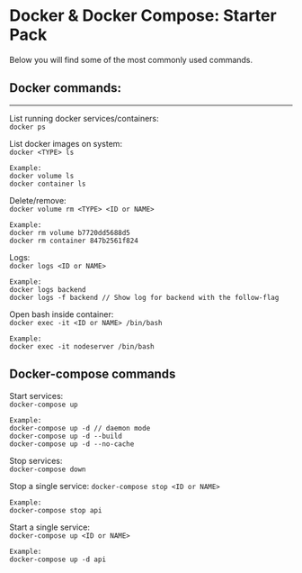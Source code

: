 # Docker & Docker Compose: Starter Pack
Below you will find some of the most commonly used commands.

## Docker commands:
---
  
List running docker services/containers:   
`docker ps`

List docker images on system:   
`docker <TYPE> ls`
```
Example:
docker volume ls
docker container ls
```

Delete/remove:  
`docker volume rm <TYPE> <ID or NAME>`
```
Example:
docker rm volume b7720dd5688d5
docker rm container 847b2561f824
```

Logs:  
`docker logs <ID or NAME>`
```
Example:
docker logs backend
docker logs -f backend // Show log for backend with the follow-flag
```

Open bash inside container:  
`docker exec -it <ID or NAME> /bin/bash`
```
Example:
docker exec -it nodeserver /bin/bash
```

## Docker-compose commands
Start services:  
`docker-compose up`
```
Example:
docker-compose up -d // daemon mode
docker-compose up -d --build
docker-compose up -d --no-cache
```
  
Stop services:  
`docker-compose down`

Stop a single service:
`docker-compose stop <ID or NAME>`
```
Example:
docker-compose stop api
```

Start a single service:  
`docker-compose up <ID or NAME>`
```
Example:
docker-compose up -d api
```
